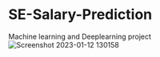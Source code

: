 # SE-Salary-Prediction
Machine learning and Deeplearning project
![Screenshot 2023-01-12 130158](https://user-images.githubusercontent.com/116886110/212061572-42ced8f0-09c7-4f28-93db-a8c45bf79eb8.png)
